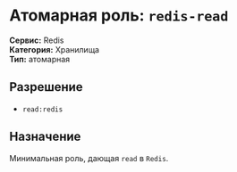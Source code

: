 # Атомарная роль: `redis-read`

**Сервис:** Redis  
**Категория:** Хранилища  
**Тип:** атомарная

## Разрешение
- `read:redis`

## Назначение
Минимальная роль, дающая `read` в `Redis`.

